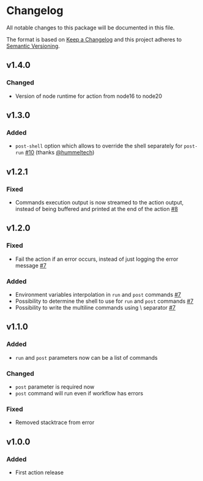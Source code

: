 # Changelog

All notable changes to this package will be documented in this file.

The format is based on [Keep a Changelog][keepachangelog] and this project adheres to [Semantic Versioning][semver].

## v1.4.0

### Changed

- Version of node runtime for action from node16 to node20

## v1.3.0

### Added

- `post-shell` option which allows to override the shell separately for `post-run` [#10] (thanks [@hummeltech])

[#10]:https://github.com/gacts/run-and-post-run/pull/10
[@hummeltech]:https://github.com/hummeltech

## v1.2.1

### Fixed

- Commands execution output is now streamed to the action output, instead of being buffered and printed at the end of the action [#8]

[#8]:https://github.com/gacts/run-and-post-run/pull/8

## v1.2.0

### Fixed

- Fail the action if an error occurs, instead of just logging the error message [#7]

### Added

- Environment variables interpolation in `run` and `post` commands [#7]
- Possibility to determine the shell to use for `run` and `post` commands [#7]
- Possibility to write the multiline commands using \ separator [#7]

[#7]:https://github.com/gacts/run-and-post-run/pull/7

## v1.1.0

### Added

- `run` and `post` parameters now can be a list of commands

### Changed

- `post` parameter is required now
- `post` command will run even if workflow has errors

### Fixed

- Removed stacktrace from error

## v1.0.0

### Added

- First action release

[keepachangelog]:https://keepachangelog.com/en/1.0.0/
[semver]:https://semver.org/spec/v2.0.0.html

